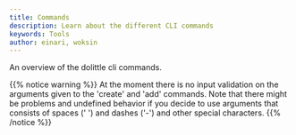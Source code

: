 ```yaml
---
title: Commands
description: Learn about the different CLI commands
keywords: Tools
author: einari, woksin
---
```


An overview of the dolittle cli commands.

{{% notice warning %}}
At the moment there is no input validation on the arguments given to the 'create' and 'add' commands. Note that there might be problems and undefined behavior if you decide to use arguments that consists of spaces (' ') and dashes ('-') and other special characters.
{{% /notice %}}
